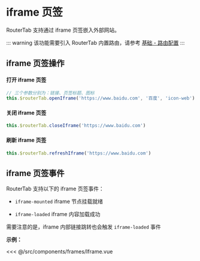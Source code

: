 # iframe 页签

RouterTab 支持通过 iframe 页签嵌入外部网站。

::: warning
该功能需要引入 RouterTab 内置路由，请参考 [基础 - 路由配置](README.md#路由配置)
:::

## iframe 页签操作

<doc-links api="#routertab-openiframetab" demo="/default/"></doc-links>

#### 打开 iframe 页签

```js
// 三个参数分别为：链接、页签标题、图标
this.$routerTab.openIframe('https://www.baidu.com', '百度', 'icon-web')
```

#### 关闭 iframe 页签

```js
this.$routerTab.closeIframe('https://www.baidu.com')
```

#### 刷新 iframe 页签

```js
this.$routerTab.refreshIframe('https://www.baidu.com')
```

## iframe 页签事件

RouterTab 支持以下的 iframe 页签事件：

- `iframe-mounted` iframe 节点挂载就绪

- `iframe-loaded` iframe 内容加载成功

需要注意的是，iframe 内部链接跳转也会触发 `iframe-loaded` 事件

<doc-links api="#iframe-mounted" demo="/iframe/"></doc-links>

**示例：**

<<< @/src/components/frames/Iframe.vue

